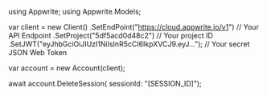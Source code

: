 using Appwrite;
using Appwrite.Models;

var client = new Client()
    .SetEndPoint("https://cloud.appwrite.io/v1") // Your API Endpoint
    .SetProject("5df5acd0d48c2") // Your project ID
    .SetJWT("eyJhbGciOiJIUzI1NiIsInR5cCI6IkpXVCJ9.eyJ..."); // Your secret JSON Web Token

var account = new Account(client);

await account.DeleteSession(
    sessionId: "[SESSION_ID]");